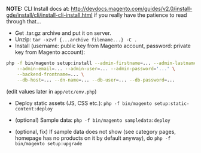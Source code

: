 **NOTE:** CLI Install docs at: http://devdocs.magento.com/guides/v2.0/install-gde/install/cli/install-cli-install.html if you really have the patience to read through that...

* Get .tar.gz archive and put it on server.
* Unzip: `tar -xzvf {...archive filename...} -C .`
* Install (username: public key from Magento account, password: private key from Magento account):
```bash
php -f bin/magento setup:install --admin-firstname=... --admin-lastname=... \
    --admin-email=... --admin-user=... --admin-password='...' \
    --backend-frontname=... \
    --db-host=... --dn-name=... --db-user=... --db-password=... 
```
(edit values later in `app/etc/env.php`)
* Deploy static assets (JS, CSS etc.): `php -f bin/magento setup:static-content:deploy`

* (optional) Sample data: `php -f bin/magento sampledata:deploy`
* (optional, fix) If sample data does not show (see category pages, homepage has no products on it by default anyway), do `php -f bin/magento setup:upgrade`